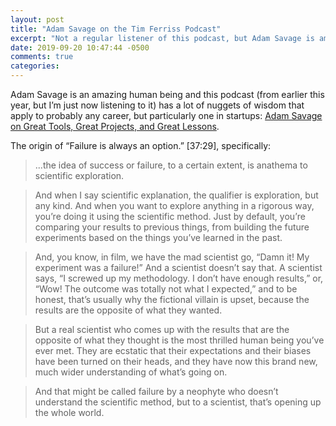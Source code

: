 ```yaml
---
layout: post
title: "Adam Savage on the Tim Ferriss Podcast"
excerpt: "Not a regular listener of this podcast, but Adam Savage is amazing"
date: 2019-09-20 10:47:44 -0500
comments: true
categories: 
---
```


Adam Savage is an amazing human being and this podcast (from earlier this year, but I’m just now listening to it) has a lot of nuggets of wisdom that apply to probably any career, but particularly one in startups: [Adam Savage on Great Tools, Great Projects, and Great Lessons](https://tim.blog/2019/04/30/adam-savage/).

The origin of “Failure is always an option.” [37:29], specifically:

>...the idea of success or failure, to a certain extent, is anathema to scientific exploration.

>And when I say scientific explanation, the qualifier is exploration, but any kind. And when you want to explore anything in a rigorous way, you’re doing it using the scientific method. Just by default, you’re comparing your results to previous things, from building the future experiments based on the things you’ve learned in the past.

>And, you know, in film, we have the mad scientist go, “Damn it! My experiment was a failure!” And a scientist doesn’t say that. A scientist says, “I screwed up my methodology. I don’t have enough results,” or, “Wow! The outcome was totally not what I expected,” and to be honest, that’s usually why the fictional villain is upset, because the results are the opposite of what they wanted.

>But a real scientist who comes up with the results that are the opposite of what they thought is the most thrilled human being you’ve ever met. They are ecstatic that their expectations and their biases have been turned on their heads, and they have now this brand new, much wider understanding of what’s going on.

>And that might be called failure by a neophyte who doesn’t understand the scientific method, but to a scientist, that’s opening up the whole world.